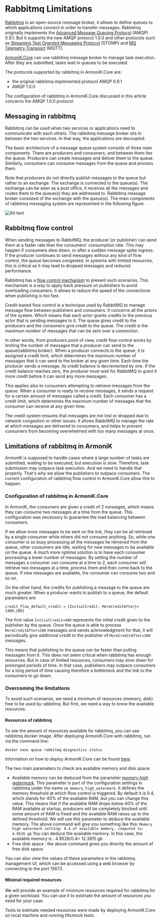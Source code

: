 # Rabbitmq Limitations 

[Rabbitmq](https://www.rabbitmq.com/) is an open-source message broker, it allows to define queues to which applications connect in order to transfer messages. Rabbitmq originally implements the [Advanced Message Queuing Protocol](https://www.amqp.org/) (AMQP) 0.9.1. But it supports the new AMQP protocol 1.0.0 and other protocols such as [Streaming Text Oriented Messaging Protocol](https://stomp.github.io/) (STOMP) and [MQ Telemetry Transport](https://mqtt.org/) (MQTT). 

[ArmoniK.Core](https://github.com/aneoconsulting/armonik.core) can use rabbitmq message broker to manage task execution. After they are submitted, tasks wait in queues to be executed. 

The protocols supported by rabbitmq in ArmoniK.Core are:

- the original rabbitmq implemented protocol AMQP 0.9.1 
- AMQP 1.0.0

The configuration of rabbitmq in ArmoniK.Core discussed in this article concerns the AMQP 1.0.0 protocol.

## Messaging in rabbitmq 

Rabbitmq can be used when two services or applications need to communicate with each others. The rabbitmq message broker sits in between the two services. In that way, the applications are decoupled.   

The basic architecture of a message queue system consists of three main components. There are producers and consumers, and between them lies the queue. Producers can create messages and deliver them to the queue. Similarly, consumers can consume messages from the queue and process them.  

Note that producers do not directly publish messages to the queue but rather to an exchange. The exchange is connected to the queue(s). The exchange can be seen as a post office, it receives all the messages and routes them to the queue(s) they are addressed to. Rabbitmq message broker consisted of the exchange with the queue(s). The main components of rabbitmq messaging system are represented in the following figure.

![Alt text](https://blogs.sap.com/wp-content/uploads/2020/10/rabbitmq.png "Rabbitmq architecture")

## Rabbitmq flow control

When sending messages to RabbitMQ, the producer (or publisher) can send them at a faster rate than the consumers' consumption rate. This may happen if consumers slow down, or after a sudden message spike ingress. If the producer continues to send messages without any kind of flow control, the queue becomes congested. In systems with limited resources, this is critical as it may lead to dropped messages and reduced performance.

Rabbitmq has a [flow control  mechanism](https://blog.rabbitmq.com/posts/2020/05/quorum-queues-and-flow-control-the-concepts/)  to prevent such scenarios. This mechanism is a way to apply back pressure on publishers to avoid overloading consumers. It allows to reduce the speed of the connections when publishing is too fast.

Credit-based flow control is a technique used by RabbitMQ to manage message flow between publishers and consumers. It concerns all the actors of the system. Which means that each actor grants credits to the previous actor that is sending messages to it. The queue gives credit to the producers and the consumers give credit to the queue. The credit is the maximum number of messages that can be sent over a connection.

In other words, from producers point of view, credit flow control works by limiting the number of messages that a producer can send to the queue(rabbitmq broker). When a producer connects to the queue, it is assigned a credit limit, which determines the maximum number of messages that it can send to the broker at any given time. Each time the producer sends a message, its credit balance is decremented by one. If the credit balance reaches zero, the producer must wait for RabbitMQ to grant it more credit before it can send any more messages.

This applies also to consumers attempting to retrieve messages from the queue. When a consumer is ready to receive messages, it sends a request for a certain amount of messages called a credit. Each consumer has a credit limit, which determines the maximum number of messages that the consumer can receive at any given time.

The credit system ensures that messages are not lost or dropped due to network congestion or other issues. It allows RabbitMQ to manage the rate at which messages are delivered to consumers, and helps to prevent consumers from becoming overwhelmed with too many messages at once.


## Limitations of rabbitmq in ArmoniK

ArmoniK is supposed to handle cases where a large number of tasks are submitted, waiting to be executed, but execution is slow. Therefore, task submission may outpace task execution. And we need to handle that properly. That's why we allow the publishers to outpace consumers. The current configuration of rabbitmq flow control in ArmoniK.Core allow this to happen.  

### Configuration of rabbitmq in ArmoniK.Core

In ArmoniK, the consumers are given a credit of 2 messages, which means they can consume two messages at a time from the queue. This configuration was necessary to guarantee the load balancing between consumers. 

If we allow more messages to be sent on the link, they can be all retrieved by a single consumer while others did not consume anything. So, while one consumer is so busy processing all the messages he retrieved from the queue, other consumers are idle, waiting for new messages to be available on the queue. A much more optimal solution is to have each consumer processing a lower number of messages. By setting the number of messages a consumer can consume at a time to 2, each consumer will retrieve two messages at a time, process them and then come back to the queue. If new messages are available, the consumer can consume two and so on.  

On the other hand, the credits for publishing a message to the queue are much greater. When a producer wants to publish to a queue, the default parameters are:

`credit_flow_default_credit = {InitialCredit, MoreCreditAfter}= {400,200}`

The first value `InitialCredit=400` represents the initial credit given to the publisher by the queue. Once the queue is able to process `MoreCreditAfter=200` messages and sends acknowledgment for that, it will periodically give additional credit to the publisher of `MoreCreditAfter=200` messages.

This means that publishing to the queue can be faster than pulling messages from it. This  does not seem critical when rabbitmq has enough resources. But in case of limited resources, consumers may slow down for prolonged periods of time. In that case, publishers may outpace consumers for a long period of time causing therefore a bottleneck and the link to the consumers to go down.

### Overcoming the limitations

To avoid such scenarios, we need a minimum of resources (memory, disk) free to be used by rabbitmq. But first, we need a way to know the available resources. 

#### Resources of rabbitmq

To see the amount of resources available for rabbitmq, you can use rabbitmq docker image. After deploying ArmoniK.Core with rabbitmq, run via the command line:

```shell
docker exec queue rabbitmq-diagnostics status 
```

 Information on how to deploy ArmoniK.Core can be found [here](https://github.com/aneoconsulting/armonik.core).
 
 The two main parameters to check are available memory and disk space:
 
 - Available memory can be deduced from the parameter [*memory high watermark*](https://www.rabbitmq.com/memory.html). 
 This parameter is part of the configuration settings in rabbitmq under the name `vm_memory_high_watermark`. It defines the memory threshold at which  flow control is triggered. By default it is 0.4, which stands for 40% of the available RAM, but you can change this value. This means that if the available RAM drops below 40% of the RAM available at startup, producers will be completely blocked until some amount of RAM is freed and the available RAM raises up to the defined threshold.
 We will use this parameter to deduce the available memory. The above command will give you something like this:
`Memory high watermark setting: 0.4 of available memory, computed to: 4.9526 gb`
You can deduce the available memory. In this case, the available memory is  : 4.9526/0.4= 12.3815 gb
- Free disk space : the above command gives you directly the amount of free disk space. 
 
You can also view the values of these parameters in the rabbitmq management UI, which can be accessed using a web browser by connecting to the port 15672.

#### Minimal required resources

We will provide an example of minimum resources required for rabbitmq for a given workload. You can use it to estimate the amount of resources you need for your case.

Tests to estimate needed resources were made by deploying ArmoniK.Core on local machine and running Htcmock tests. 

